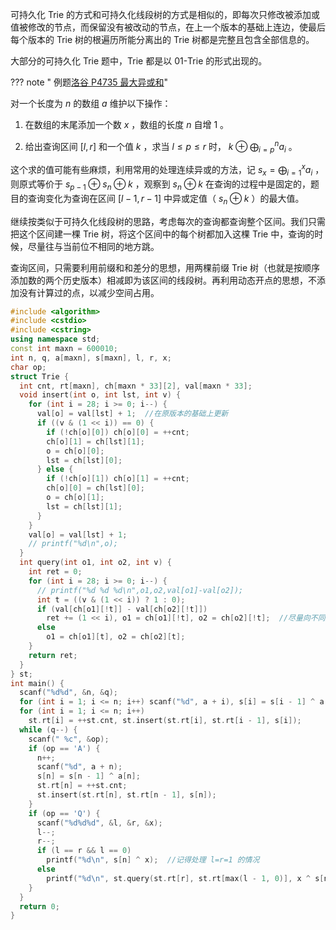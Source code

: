 可持久化 Trie 的方式和可持久化线段树的方式是相似的，即每次只修改被添加或值被修改的节点，而保留没有被改动的节点，在上一个版本的基础上连边，使最后每个版本的 Trie 树的根遍历所能分离出的 Trie 树都是完整且包含全部信息的。

大部分的可持久化 Trie 题中，Trie 都是以 01-Trie 的形式出现的。

??? note " 例题[洛谷 P4735 最大异或和](https://www.luogu.org/problemnew/show/P4735)"

对一个长度为 $n$ 的数组 $a$ 维护以下操作：

1.  在数组的末尾添加一个数 $x$ ，数组的长度 $n$ 自增 $1$ 。

2.  给出查询区间 $[l,r]$ 和一个值 $k$ ，求当 $l\le p\le r$ 时， $k \oplus \bigoplus^{n}_{i=p} a_i$ 。

这个求的值可能有些麻烦，利用常用的处理连续异或的方法，记 $s_x=\bigoplus_{i=1}^x a_i$ ，则原式等价于 $s_{p-1}\oplus s_n\oplus k$ ，观察到 $s_n \oplus k$ 在查询的过程中是固定的，题目的查询变化为查询在区间 $[l-1,r-1]$ 中异或定值（ $s_n\oplus k$ ）的最大值。

继续按类似于可持久化线段树的思路，考虑每次的查询都查询整个区间。我们只需把这个区间建一棵 Trie 树，将这个区间中的每个树都加入这棵 Trie 中，查询的时候，尽量往与当前位不相同的地方跳。

查询区间，只需要利用前缀和和差分的思想，用两棵前缀 Trie 树（也就是按顺序添加数的两个历史版本）相减即为该区间的线段树。再利用动态开点的思想，不添加没有计算过的点，以减少空间占用。

```cpp
#include <algorithm>
#include <cstdio>
#include <cstring>
using namespace std;
const int maxn = 600010;
int n, q, a[maxn], s[maxn], l, r, x;
char op;
struct Trie {
  int cnt, rt[maxn], ch[maxn * 33][2], val[maxn * 33];
  void insert(int o, int lst, int v) {
    for (int i = 28; i >= 0; i--) {
      val[o] = val[lst] + 1;  //在原版本的基础上更新
      if ((v & (1 << i)) == 0) {
        if (!ch[o][0]) ch[o][0] = ++cnt;
        ch[o][1] = ch[lst][1];
        o = ch[o][0];
        lst = ch[lst][0];
      } else {
        if (!ch[o][1]) ch[o][1] = ++cnt;
        ch[o][0] = ch[lst][0];
        o = ch[o][1];
        lst = ch[lst][1];
      }
    }
    val[o] = val[lst] + 1;
    // printf("%d\n",o);
  }
  int query(int o1, int o2, int v) {
    int ret = 0;
    for (int i = 28; i >= 0; i--) {
      // printf("%d %d %d\n",o1,o2,val[o1]-val[o2]);
      int t = ((v & (1 << i)) ? 1 : 0);
      if (val[ch[o1][!t]] - val[ch[o2][!t]])
        ret += (1 << i), o1 = ch[o1][!t], o2 = ch[o2][!t];  //尽量向不同的地方跳
      else
        o1 = ch[o1][t], o2 = ch[o2][t];
    }
    return ret;
  }
} st;
int main() {
  scanf("%d%d", &n, &q);
  for (int i = 1; i <= n; i++) scanf("%d", a + i), s[i] = s[i - 1] ^ a[i];
  for (int i = 1; i <= n; i++)
    st.rt[i] = ++st.cnt, st.insert(st.rt[i], st.rt[i - 1], s[i]);
  while (q--) {
    scanf(" %c", &op);
    if (op == 'A') {
      n++;
      scanf("%d", a + n);
      s[n] = s[n - 1] ^ a[n];
      st.rt[n] = ++st.cnt;
      st.insert(st.rt[n], st.rt[n - 1], s[n]);
    }
    if (op == 'Q') {
      scanf("%d%d%d", &l, &r, &x);
      l--;
      r--;
      if (l == r && l == 0)
        printf("%d\n", s[n] ^ x);  //记得处理 l=r=1 的情况
      else
        printf("%d\n", st.query(st.rt[r], st.rt[max(l - 1, 0)], x ^ s[n]));
    }
  }
  return 0;
}
```

